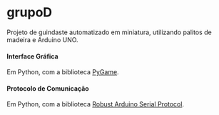 # grupoD
Projeto de guindaste automatizado em miniatura, utilizando palitos de madeira e Arduino UNO.

#### Interface Gráfica
Em Python, com a biblioteca [PyGame](https://www.pygame.org/).

#### Protocolo de Comunicação
Em Python, com a biblioteca [Robust Arduino Serial Protocol](https://github.com/araffin/python-arduino-serial/tree/6beccc099167a21595c84286a973347a3a903cbd).
